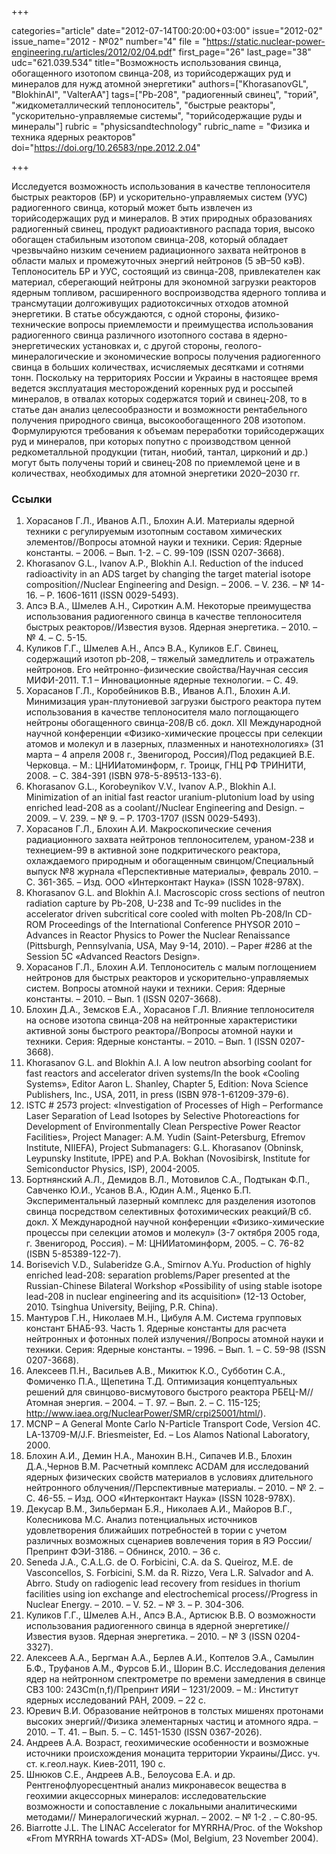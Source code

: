 +++

categories="article"
date="2012-07-14T00:20:00+03:00"
issue="2012-02"
issue_name="2012 - №02"
number="4"
file = "https://static.nuclear-power-engineering.ru/articles/2012/02/04.pdf"
first_page="26"
last_page="38"
udc="621.039.534"
title="Возможность использования свинца, обогащенного изотопом свинца-208, из торийсодержащих руд и минералов для нужд атомной энергетики"
authors=["KhorasanovGL", "BlokhinAI", "ValterAA"]
tags=["Pb-208", "радиогенный свинец", "торий", "жидкометаллический теплоноситель", "быстрые реакторы", "ускорительно-управляемые системы", "торийсодержащие руды и минералы"]
rubric = "physicsandtechnology"
rubric_name = "Физика и техника ядерных реакторов"
doi="https://doi.org/10.26583/npe.2012.2.04"

+++

Исследуется возможность использования в качестве теплоносителя быстрых реакторов (БР) и ускорительно-управляемых систем (УУС) радиогенного свинца, который может быть извлечен из торийсодержащих руд и минералов. В этих природных образованиях радиогенный свинец, продукт радиоактивного распада тория, высоко обогащен стабильным изотопом свинца-208, который обладает чрезвычайно низким сечением радиационного захвата нейтронов в области малых и промежуточных энергий нейтронов (5 эВ–50 кэВ). Теплоноситель БР и УУС, состоящий из свинца-208, привлекателен как материал, сберегающий нейтроны для экономной загрузки реакторов ядерным топливом, расширенного воспроизводства ядерного топлива и трансмутации долгоживущих радиотоксичных отходов атомной энергетики. В статье обсуждаются, с одной стороны, физико-технические вопросы приемлемости и преимущества использования радиогенного свинца различного изотопного состава в ядерно-энергетических установках и, с другой стороны, геолого-минералогические и экономические вопросы получения радиогенного свинца в больших количествах, исчисляемых десятками и сотнями тонн. Поскольку на территориях России и Украины в настоящее время ведется эксплуатация месторождений коренных руд и россыпей минералов, в отвалах которых содержатся торий и свинец-208, то в статье дан анализ целесообразности и возможности рентабельного получения природного свинца, высокообогащенного 208 изотопом. Формулируются требования к объемам переработки торийсодержащих руд и минералов, при которых попутно с производством ценной редкометалльной продукции (титан, ниобий, тантал, цирконий и др.) могут быть получены торий и свинец-208 по приемлемой цене и в количествах, необходимых для атомной энергетики 2020–2030 гг.

### Ссылки

1. Хорасанов Г.Л., Иванов А.П., Блохин А.И. Материалы ядерной техники с регулируемым изотопным составом химических элементов//Вопросы атомной науки и техники. Серия: Ядерные константы. – 2006. – Вып. 1-2. – С. 99-109 (ISSN 0207-3668).
2. Khorasanov G.L., Ivanov A.P., Blokhin A.I. Reduction of the induced radioactivity in an ADS target by changing the target material isotope composition//Nuclear Engineering and Design. – 2006. – V. 236. – № 14-16. – Р. 1606-1611 (ISSN 0029-5493).
3. Апсэ В.А., Шмелев А.Н., Сироткин А.М. Некоторые преимущества использования радиогенного свинца в качестве теплоносителя быстрых реакторов//Известия вузов. Ядерная энергетика. – 2010. – № 4. – С. 5-15.
4. Куликов Г.Г., Шмелев А.Н., Апсэ В.А., Куликов Е.Г. Свинец, содержащий изотоп pb-208, – тяжелый замедлитель и отражатель нейтронов. Его нейтронно-физические свойства/Научная сессия МИФИ-2011. Т.1 – Инновационные ядерные технологии. – С. 49.
5. Хорасанов Г.Л., Коробейников В.В., Иванов А.П., Блохин А.И. Минимизация уран-плутониевой загрузки быстрого реактора путем использования в качестве теплоносителя мало поглощающего нейтроны обогащенного свинца-208/В сб. докл. XII Международной научной конференции «Физико-химические процессы при селекции атомов и молекул и в лазерных, плазменных и нанотехнологиях» (31 марта – 4 апреля 2008 г., Звенигород, Россия)/Под редакцией В.Е. Черковца. – М.: ЦНИИатоминформ, г. Троицк, ГНЦ РФ ТРИНИТИ, 2008. – С. 384-391 (ISBN 978-5-89513-133-6).
6. Khorasanov G.L., Korobeynikov V.V., Ivanov A.P., Blokhin A.I. Minimization of an initial fast reactor uranium-plutonium load by using enriched lead-208 as a coolant//Nuclear Engineering and Design. – 2009. – V. 239. – № 9. – Р. 1703-1707 (ISSN 0029-5493).
7. Хорасанов Г.Л., Блохин А.И. Макроскопические сечения радиационного захвата нейтронов теплоносителем, ураном-238 и технецием-99 в активной зоне подкритического реактора, охлаждаемого природным и обогащенным свинцом/Специальный выпуск №8 журнала «Перспективные материалы», февраль 2010. – С. 361-365. – Изд. ООО «Интерконтакт Наука» (ISSN 1028-978X).
8. Khorasanov G.L. and Blokhin A.I. Macroscopic cross sections of neutron radiation capture by Pb-208, U-238 and Tc-99 nuclides in the accelerator driven subcritical core cooled with molten Pb-208/In CD-ROM Proceedings of the International Conference PHYSOR 2010 – Advances in Reactor Physics to Power the Nuclear Renaissance (Pittsburgh, Pennsylvania, USA, May 9-14, 2010). – Paper #286 at the Session 5C «Advanced Reactors Design».
9. Хорасанов Г.Л., Блохин А.И. Теплоноситель с малым поглощением нейтронов для быстрых реакторов и ускорительно-управляемых систем. Вопросы атомной науки и техники. Серия: Ядерные константы. – 2010. – Вып. 1 (ISSN 0207-3668).
10. Блохин Д.А., Земсков Е.А., Хорасанов Г.Л. Влияние теплоносителя на основе изотопа свинца-208 на нейтронные характеристики активной зоны быстрого реактора//Вопросы атомной науки и техники. Серия: Ядерные константы. – 2010. – Вып. 1 (ISSN 0207-3668).
11. Khorasanov G.L. and Blokhin A.I. A low neutron absorbing coolant for fast reactors and accelerator driven systems/In the book «Cooling Systems», Editor Aaron L. Shanley, Chapter 5, Edition: Nova Science Publishers, Inc., USA, 2011, in press (ISBN 978-1-61209-379-6).
12. ISTC # 2573 project: «Investigation of Processes of High – Performance Laser Separation of Lead Isotopes by Selective Photoreactions for Development of Environmentally Clean Perspective Power Reactor Facilities», Project Manager: A.M. Yudin (Saint-Petersburg, Efremov Institute, NIIEFA), Project Submanagers: G.L. Khorasanov (Obninsk, Leypunsky Institute, IPPE) and P.A. Bokhan (Novosibirsk, Institute for Semiconductor Physics, ISP), 2004-2005.
13. Бортнянский А.Л., Демидов В.Л., Мотовилов С.А., Подтыкан Ф.П., Савченко Ю.И., Усанов В.А., Юдин А.М., Яценко Б.П. Экспериментальный лазерный комплекс для разделения изотопов свинца посредством селективных фотохимических реакций/В сб. докл. X Международной научной конференции «Физико-химические процессы при селекции атомов и молекул» (3-7 октября 2005 года, г. Звенигород, Россия). – М: ЦНИИатоминформ, 2005. – С. 76-82 (ISBN 5-85389-122-7).
14. Borisevich V.D., Sulaberidze G.A., Smirnov A.Yu. Production of highly enriched lead-208: separation problems/Paper presented at the Russian-Chinese Bilateral Workshop «Possibility of using stable isotope lead-208 in nuclear engineering and its acquisition» (12-13 October, 2010. Tsinghua University, Beijing, P.R. China).
15. Мантуров Г.Н., Николаев М.Н., Цибуля А.М. Система групповых констант БНАБ-93. Часть 1. Ядерные константы для расчета нейтронных и фотонных полей излучения//Вопросы атомной науки и техники. Серия: Ядерные константы. – 1996. – Вып. 1. – С. 59-98 (ISSN 0207-3668).
16. Алексеев П.Н., Васильев А.В., Микитюк К.О., Субботин С.А., Фомиченко П.А., Щепетина Т.Д. Оптимизация концептуальных решений для свинцово-висмутового быстрого реактора РБЕЦ-М// Атомная энергия. – 2004. – Т. 97. – Вып. 2. – С. 115-125; http://www.iaea.org/NuclearPower/SMR/crpi25001/html/).
17. MCNP – A General Monte Carlo N-Particle Transport Code, Version 4C. LA-13709-M/J.F. Briesmeister, Ed. – Los Alamos National Laboratory, 2000.
18. Блохин А.И., Демин Н.А., Манохин В.Н., Сипачев И.В., Блохин Д.А.,Чернов В.М. Расчетный комплекс ACDAM для исследований ядерных физических свойств материалов в условиях длительного нейтронного облучения//Перспективные материалы. – 2010. – № 2. – С. 46-55. – Изд. ООО «Интерконтакт Наука» (ISSN 1028-978X).
19. Декусар В.М., Зильберман Б.Я., Николаев А.И., Майоров В.Г., Колесникова М.С. Анализ потенциальных источников удовлетворения ближайших потребностей в тории с учетом различных возможных сценариев вовлечения тория в ЯЭ России/Препринт ФЭИ-3186. – Обнинск, 2010. – 36 с.
20. Seneda J.A., C.A.L.G. de O. Forbicini, C.A. da S. Queiroz, M.E. de Vasconcellos, S. Forbicini, S.M. da R. Rizzo, Vera L.R. Salvador and A. Abrгo. Study on radiogenic lead recovery from residues in thorium facilities using ion exchange and electrochemical process//Progress in Nuclear Energy. – 2010. – V. 52. – № 3. – Р. 304-306.
21. Куликов Г.Г., Шмелев А.Н., Апсэ В.А., Артисюк В.В. О возможности использования радиогенного свинца в ядерной энергетике//Известия вузов. Ядерная энергетика. – 2010. – № 3 (ISSN 0204-3327).
22. Алексеев А.А., Бергман А.А., Берлев А.И., Коптелов Э.А., Самылин Б.Ф., Труфанов А.М., Фурсов Б.И., Шорин В.С. Исследования деления ядер на нейтронном спектрометре по времени замедления в свинце СВЗ 100: 243Cm(n,f)/Препринт ИЯИ – 1231/2009. – М.: Институт ядерных исследований РАН, 2009. – 22 с.
23. Юревич В.И. Образование нейтронов в толстых мишенях протонами высоких энергий//Физика элементарных частиц и атомного ядра. – 2010. – Т. 41. – Вып. 5. – С. 1451-1530 (ISSN 0367-2026).
24. Андреев А.A. Возраст, геохимические особенности и возможные источники происхождения монацита территории Украины/Дисс. уч. ст. к.геол.наук. Киев-2011, 190 с.
25. Шнюков С.Е., Андреев А.В., Белоусова Е.А. и др. Рентгенофлуоресцентный анализ микронавесок вещества в геохимии акцессорных минералов: исследовательские возможности и сопоставление с локальными аналитическими методами// Минералогический журнал. – 2002. – № 1-2 . – С.80-95.
26. Biarrotte J.L. The LINAC Accelerator for MYRRHA/Proc. of the Wokshop «From MYRRHA towards XT-ADS» (Mol, Belgium, 23 November 2004).